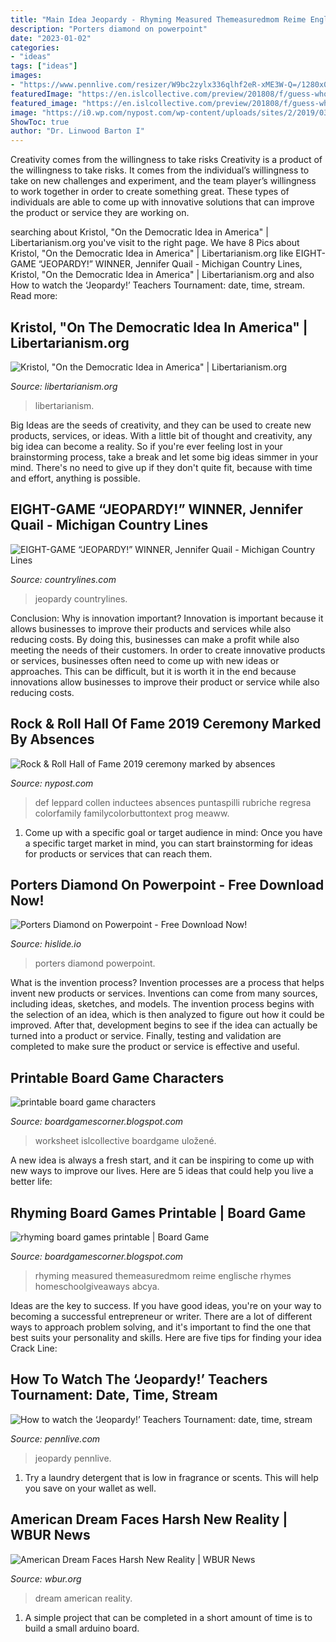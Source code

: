 ```yaml
---
title: "Main Idea Jeopardy - Rhyming Measured Themeasuredmom Reime Englische Rhymes Homeschoolgiveaways Abcya"
description: "Porters diamond on powerpoint"
date: "2023-01-02"
categories:
- "ideas"
tags: ["ideas"]
images:
- "https://www.pennlive.com/resizer/W9bc2zylx336qlhf2eR-xME3W-Q=/1280x0/smart/cloudfront-us-east-1.images.arcpublishing.com/advancelocal/GEYAHURWVFH2XJXHOBZBUE7BBM.png"
featuredImage: "https://en.islcollective.com/preview/201808/f/guess-who-with-25-characters-boardgames-fun-activities-games-picture-descriptio_109463_1.jpg"
featured_image: "https://en.islcollective.com/preview/201808/f/guess-who-with-25-characters-boardgames-fun-activities-games-picture-descriptio_109463_1.jpg"
image: "https://i0.wp.com/nypost.com/wp-content/uploads/sites/2/2019/03/rr-hall-of-fame.jpg?quality=90&amp;strip=all&amp;ssl=1"
ShowToc: true
author: "Dr. Linwood Barton I"
---
```



Creativity comes from the willingness to take risks
Creativity is a product of the willingness to take risks. It comes from the individual’s willingness to take on new challenges and experiment, and the team player’s willingness to work together in order to create something great. These types of individuals are able to come up with innovative solutions that can improve the product or service they are working on.

	

		
searching about Kristol, &quot;On the Democratic Idea in America&quot; | Libertarianism.org you've visit to the right page. We have 8 Pics about Kristol, &quot;On the Democratic Idea in America&quot; | Libertarianism.org like EIGHT-GAME “JEOPARDY!” WINNER, Jennifer Quail - Michigan Country Lines, Kristol, &quot;On the Democratic Idea in America&quot; | Libertarianism.org and also How to watch the ‘Jeopardy!’ Teachers Tournament: date, time, stream. Read more:
		
    
## Kristol, &quot;On The Democratic Idea In America&quot; | Libertarianism.org

<img loading=lazy src="https://www.libertarianism.org/sites/libertarianism.org/files/styles/optimize/public/social-image/10-1-1974_ikristol.jpg?itok=XJFIcPcI" onerror="this.onerror=null;this.src='https://tse1.mm.bing.net/th?id=OIP.kjBD12VM4QVjaY4t83D9KgHaD4&amp;pid=15.1';" alt="Kristol, &quot;On the Democratic Idea in America&quot; | Libertarianism.org">

_Source: libertarianism.org_

>libertarianism. 

	

Big Ideas are the seeds of creativity, and they can be used to create new products, services, or ideas. With a little bit of thought and creativity, any big idea can become a reality. So if you're ever feeling lost in your brainstorming process, take a break and let some big ideas simmer in your mind. There's no need to give up if they don't quite fit, because with time and effort, anything is possible.

    
## EIGHT-GAME “JEOPARDY!” WINNER, Jennifer Quail - Michigan Country Lines

<img loading=lazy src="https://www.countrylines.com/wp-content/uploads/2020/03/cover.jpg" onerror="this.onerror=null;this.src='https://tse1.mm.bing.net/th?id=OIP.dZz7Sy2gR2kicTY1G8y6HgHaF-&amp;pid=15.1';" alt="EIGHT-GAME “JEOPARDY!” WINNER, Jennifer Quail - Michigan Country Lines">

_Source: countrylines.com_

>jeopardy countrylines. 

	

Conclusion: Why is innovation important?
Innovation is important because it allows businesses to improve their products and services while also reducing costs. By doing this, businesses can make a profit while also meeting the needs of their customers. In order to create innovative products or services, businesses often need to come up with new ideas or approaches. This can be difficult, but it is worth it in the end because innovations allow businesses to improve their product or service while also reducing costs.

    
## Rock &amp; Roll Hall Of Fame 2019 Ceremony Marked By Absences

<img loading=lazy src="https://i0.wp.com/nypost.com/wp-content/uploads/sites/2/2019/03/rr-hall-of-fame.jpg?quality=90&amp;strip=all&amp;ssl=1" onerror="this.onerror=null;this.src='https://tse2.mm.bing.net/th?id=OIP.UwaHwJgRCU0F_kuXcLRipgHaE7&amp;pid=15.1';" alt="Rock &amp; Roll Hall of Fame 2019 ceremony marked by absences">

_Source: nypost.com_

>def leppard collen inductees absences puntaspilli rubriche regresa colorfamily familycolorbuttontext prog meaww. 

	

1. Come up with a specific goal or target audience in mind: Once you have a specific target market in mind, you can start brainstorming for ideas for products or services that can reach them.

    
## Porters Diamond On Powerpoint - Free Download Now!

<img loading=lazy src="https://hislide.io/wp-content/uploads/2021/01/Porters-Diamond-on-Powerpoint.jpg" onerror="this.onerror=null;this.src='https://tse4.mm.bing.net/th?id=OIP.fhbVthuGMt4xFY1i3zgg9QHaEK&amp;pid=15.1';" alt="Porters Diamond on Powerpoint - Free Download Now!">

_Source: hislide.io_

>porters diamond powerpoint. 

	

What is the invention process?
Invention processes are a process that helps invent new products or services. Inventions can come from many sources, including ideas, sketches, and models. The invention process begins with the selection of an idea, which is then analyzed to figure out how it could be improved. After that, development begins to see if the idea can actually be turned into a product or service. Finally, testing and validation are completed to make sure the product or service is effective and useful.

    
## Printable Board Game Characters

<img loading=lazy src="https://en.islcollective.com/preview/201808/f/guess-who-with-25-characters-boardgames-fun-activities-games-picture-descriptio_109463_1.jpg" onerror="this.onerror=null;this.src='https://tse1.mm.bing.net/th?id=OIP.Q_vE44nLXVgzLO6Yukpt8AHaKe&amp;pid=15.1';" alt="printable board game characters">

_Source: boardgamescorner.blogspot.com_

>worksheet islcollective boardgame uložené. 

	

A new idea is always a fresh start, and it can be inspiring to come up with new ways to improve our lives. Here are 5 ideas that could help you live a better life: 

    
## Rhyming Board Games Printable | Board Game

<img loading=lazy src="https://cdn.themeasuredmom.com/wp-content/uploads/2017/10/say-the-rhyme-game-590x861.png" onerror="this.onerror=null;this.src='https://tse2.mm.bing.net/th?id=OIP.l9j2KC_HRNxijtcnKJTDYQHaKz&amp;pid=15.1';" alt="rhyming board games printable | Board Game">

_Source: boardgamescorner.blogspot.com_

>rhyming measured themeasuredmom reime englische rhymes homeschoolgiveaways abcya. 

	

Ideas are the key to success. If you have good ideas, you're on your way to becoming a successful entrepreneur or writer. There are a lot of different ways to approach problem solving, and it's important to find the one that best suits your personality and skills. Here are five tips for finding your idea Crack Line:

    
## How To Watch The ‘Jeopardy!’ Teachers Tournament: Date, Time, Stream

<img loading=lazy src="https://www.pennlive.com/resizer/W9bc2zylx336qlhf2eR-xME3W-Q=/1280x0/smart/cloudfront-us-east-1.images.arcpublishing.com/advancelocal/GEYAHURWVFH2XJXHOBZBUE7BBM.png" onerror="this.onerror=null;this.src='https://tse2.mm.bing.net/th?id=OIP.KCvcXE5wjDGMDUDlQ0xczgHaDv&amp;pid=15.1';" alt="How to watch the ‘Jeopardy!’ Teachers Tournament: date, time, stream">

_Source: pennlive.com_

>jeopardy pennlive. 

	

1. Try a laundry detergent that is low in fragrance or scents. This will help you save on your wallet as well.

    
## American Dream Faces Harsh New Reality | WBUR News

<img loading=lazy src="http://media.npr.org/assets/img/2012/05/25/americandream_vert-f5b91e7f0d2a0245364c5f66e8c5f66302459067.jpg?s=6" onerror="this.onerror=null;this.src='https://tse2.mm.bing.net/th?id=OIP.dXspMVNOvobPfVztqpnnjwHaJ4&amp;pid=15.1';" alt="American Dream Faces Harsh New Reality | WBUR News">

_Source: wbur.org_

>dream american reality. 

	

1. A simple project that can be completed in a short amount of time is to build a small arduino board.

